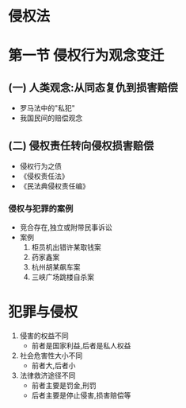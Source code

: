 # 侵权法

# 第一节 侵权行为观念变迁

## (一) 人类观念:从同态复仇到损害赔偿

- 罗马法中的"私犯"
- 我国民间的赔偿观念

## (二) 侵权责任转向侵权损害赔偿

- 侵权行为之债
- 《侵权责任法》
- 《民法典侵权责任编》

### 侵权与犯罪的案例

- 竞合存在,独立或附带民事诉讼
- 案例
  1. 柜员机出错许某取钱案
  2. 药家鑫案
  3. 杭州胡某飙车案
  4. 三峡广场跳楼自杀案

# 犯罪与侵权

1. 侵害的权益不同
   - 前者是国家利益,后者是私人权益
2. 社会危害性大小不同
   - 前者大,后者小
3. 法律救济途径不同
   - 前者主要是罚金,刑罚
   - 后者主要是停止侵害,损害赔偿等